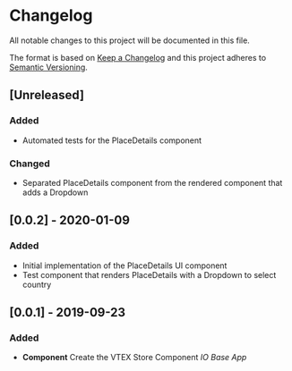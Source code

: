 # Changelog

All notable changes to this project will be documented in this file.

The format is based on [Keep a Changelog](http://keepachangelog.com/en/1.0.0/)
and this project adheres to [Semantic Versioning](http://semver.org/spec/v2.0.0.html).

## [Unreleased]

### Added

- Automated tests for the PlaceDetails component

### Changed

- Separated PlaceDetails component from the rendered component that adds a Dropdown

## [0.0.2] - 2020-01-09

### Added

- Initial implementation of the PlaceDetails UI component
- Test component that renders PlaceDetails with a Dropdown to select country

## [0.0.1] - 2019-09-23

### Added

- **Component** Create the VTEX Store Component _IO Base App_
